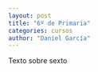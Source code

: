 ```yaml
---
layout: post
title: "6º de Primaria"
categories: cursos
author: "Daniel García"
---
```


Texto sobre sexto
